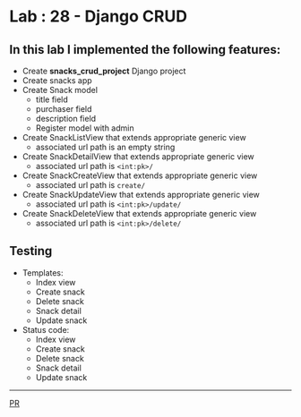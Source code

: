 # Lab : 28 - Django CRUD

## In this lab I implemented the following features:

  - Create **snacks_crud_project** Django project
  - Create snacks app
  - Create Snack model
    - title field
    - purchaser field
    - description field
    - Register model with admin
  - Create SnackListView that extends appropriate generic view
    - associated url path is an empty string
  - Create SnackDetailView that extends appropriate generic view
    - associated url path is `<int:pk>/`
  - Create SnackCreateView that extends appropriate generic view
    - associated url path is `create/`
  - Create SnackUpdateView that extends appropriate generic view
    - associated url path is `<int:pk>/update/`
  - Create SnackDeleteView that extends appropriate generic view
    - associated url path is `<int:pk>/delete/`


## Testing
  - Templates:
    - Index view
    - Create snack
    - Delete snack
    - Snack detail
    - Update snack
  - Status code:
    - Index view
    - Create snack
    - Delete snack
    - Snack detail
    - Update snack


---

[PR](https://github.com/noureddein/snacks_crud_project/pull/1)